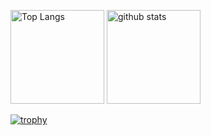 <p align="left"> 
  <img alt="Top Langs" height="150px" src="https://github-readme-stats.vercel.app/api/top-langs/?username=ItoSeiy&layout=compact&count_private=true&show_icons=true&theme=dark" />
  <img alt="github stats" height="150px" src="https://github-readme-stats.vercel.app/api?username=ItoSeiy&count_private=true&show_icons=true&show_icons=true&theme=dark" />
</p>

[![trophy](https://github-profile-trophy.vercel.app/?username=ItoSeiy&theme=onedark)](https://github.com/ryo-ma/github-profile-trophy)
